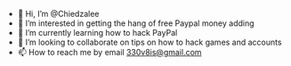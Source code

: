 - 👋 Hi, I’m @Chiedzalee
- 👀 I’m interested in  getting the hang of free Paypal money adding
- 🌱 I’m currently learning how to hack PayPal
- 💞️ I’m looking to collaborate on tips on how to hack games and accounts
- 📫 How to reach me by email 330v8is@gmail.com
<!---
Chiedzalee/Chiedzalee is a ✨ special ✨ repository because its `README.md` (this file) appears on your GitHub profile.
You can click the Preview link to take a look at your changes.
--->
